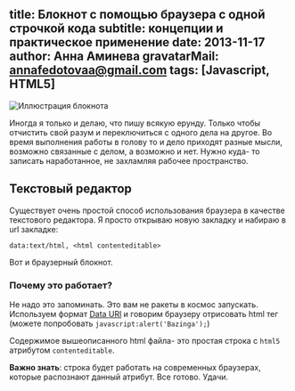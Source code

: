 title: Блокнот с помощью браузера с одной строчкой кода
subtitle: концепции и практическое применение
date: 2013-11-17
author: Анна Аминева
gravatarMail: annafedotovaa@gmail.com
tags: [Javascript, HTML5]
---

![Иллюстрация блокнота](/blog/images/notepad.jpg)

Иногда я только и делаю, что пишу всякую ерунду. Только чтобы отчистить свой разум и переключиться с одного дела на другое. Во время выполнения работы в голову то и дело приходят разные мысли, возможно связанные с делом, а возможно и нет. Нужно куда- то записать наработанное, не захламляя рабочее пространство. 

## Текстовый редактор

Существует очень простой способ использования браузера в качестве текстового редактора. Я просто открываю новую закладку и набираю в url закладке:

`data:text/html, <html contenteditable>`

Вот и браузерный блокнот.

### Почему это работает?

Не надо это запоминать. Это вам не ракеты в космос запускать. Используем формат [Data URl](http://www.nczonline.net/blog/2009/10/27/data-uris-explained/) и говорим браузеру отрисовать html тег (можете попробовать `javascript:alert('Bazinga');`) 

Содержимое вышеописанного html файла- это простая строка с `html5` атрибутом `contenteditable`. 

**Важно знать**: строка будет работать на современных браузерах, которые распознают данный атрибут. 
Все готово. Удачи.
